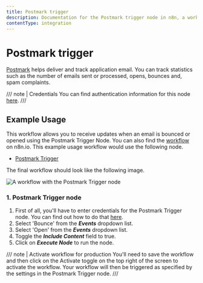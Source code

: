 ```yaml
---
title: Postmark trigger
description: Documentation for the Postmark trigger node in n8n, a workflow automation platform. Includes details of operations and configuration, and links to examples and credentials information.
contentType: integration
---
```


# Postmark trigger

[Postmark](https://postmarkapp.com) helps deliver and track application email. You can track statistics such as the number of emails sent or processed, opens, bounces and, spam complaints.

/// note | Credentials
You can find authentication information for this node [here](/integrations/builtin/credentials/postmark/).
///

## Example Usage

This workflow allows you to receive updates when an email is bounced or opened using the Postmark Trigger Node. You can also find the [workflow](https://n8n.io/workflows/660) on n8n.io. This example usage workflow would use the following node.

- [Postmark Trigger]()

The final workflow should look like the following image.

![A workflow with the Postmark Trigger node](/_images/integrations/builtin/trigger-nodes/postmarktrigger/workflow.png)

### 1. Postmark Trigger node

1. First of all, you'll have to enter credentials for the Postmark Trigger node. You can find out how to do that [here](/integrations/builtin/credentials/postmark/).
2. Select 'Bounce' from the ***Events*** dropdown list.
3. Select 'Open' from the ***Events*** dropdown list.
4. Toggle the ***Include Content*** field to true.
5. Click on ***Execute Node*** to run the node.

/// note | Activate workflow for production
You'll need to save the workflow and then click on the Activate toggle on the top right of the screen to activate the workflow. Your workflow will then be triggered as specified by the settings in the Postmark Trigger node.
///

